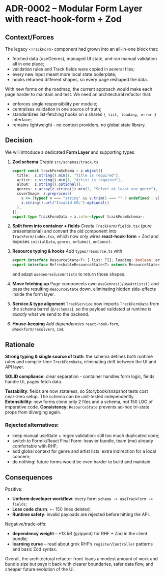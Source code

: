 # ADR-0002 – Modular Form Layer with **react-hook-form** + Zod

## Context/Forces

The legacy `<TrackForm>` component had grown into an all-in-one block that:
- fetched data (useGenres), managed UI state, and ran manual validation all in one place;
- validation rules and Track fields were copied in several files;
- every new input meant more local state boilerplate;
- hooks returned different shapes, so every page reshaped the data.

With new forms on the roadmap, the current approach would make each page harder to maintain and test. We need an architectural refactor that:
- enforces single responsibility per module;
- centralises validation in one source of truth;
- standardizes list-fetching hooks on a shared `{ list, loading, error }` interface;
- remains lightweight - no context providers, no global state library.

## Decision

We will introduce a dedicated **Form Layer** and supporting types:

1. **Zod schema**
   *Create* `src/schemas/track.ts`

   ```ts
   export const trackFormSchema = z.object({
     title:  z.string().min(1, "Title is required"),
     artist: z.string().min(1, "Artist is required"),
     album:  z.string().optional(),
     genres: z.array(z.string()).min(1, "Select at least one genre"),
     coverImage: z.preprocess(
       v => (typeof v === "string" && v.trim() === "" ? undefined : v),
       z.string().url("Invalid URL").optional()
     ),
   });
   export type TrackFormData = z.infer<typeof trackFormSchema>;
   ```

2. **Split form into container + fields**
   *Create* `TrackForm/fields.tsx` (pure presentational) and convert the old component into `TrackForm/index.tsx`, which now only wires **react-hook-form** + Zod and exposes `initialData`, `genres`, `onSubmit`, `onCancel`.

3. **Resource typing & hooks**
   *Add* `types/resource.ts` with

   ```ts
   export interface ResourceState<T> { list: T[]; loading: boolean; error: boolean }
   export interface RefreshableResourceState<T> extends ResourceState<T> { refetch(): void }
   ```

   and adapt `useGenres`/`useArtists` to return those shapes.

4. **Move fetching up**
   Page components own `useGenres()`/`useArtists()` and pass the resulting `ResourceState` down, eliminating hidden side-effects inside the form layer.

5. **Service & type alignment**
   `TrackService` now imports `TrackFormData` from the schema barrel (`@/schemas`), so the payload validated at runtime is *exactly* what we send to the backend.

6. **House-keeping**
   *Add dependencies* `react-hook-form`, `@hookform/resolvers`, `zod`.

## Rationale

**Strong typing & single source of truth**: the schema defines both runtime rules and compile-time `TrackFormData`, eliminating drift between the UI and API layer.

**SOLID compliance**: clear separation - container handles form logic, fields handle UI, pages fetch data.

**Testability**: fields are now stateless, so Storybook/snapshot tests cost near-zero setup. The schema can be unit-tested independently.
**Extensibility**: new forms clone only 2 files and a schema, not 150 LOC of imperative code.
**Consistency**: `ResourceState` prevents ad-hoc tri-state props from diverging again.

### Rejected alternatives:
- keep manual useState + regex validation: still too much duplicated code;
- switch to Formik/React Final Form: heavier bundle, team (me) already comfortable with RHF;
- add global context for genre and artist lists: extra indirection for a local concern;
- do nothing: future forms would be even harder to build and maintain.

## Consequences

Positive:

- **Uniform developer workflow**: every form `schema -> useTrackForm -> fields`;
- **Less code churn**: +- 150 lines deleted;
- **Runtime safety**: invalid payloads are rejected before hitting the API.

Negative/trade-offs:

- **dependency weight** – +13 kB (gzipped) for RHF + Zod in the client bundle;
- **learning curve** – read about grok RHF’s `register`/`Controller` patterns and basic Zod syntax.

Overall, the architectural refactor front-loads a modest amount of work and bundle size but pays it back with clearer boundaries, safer data flow, and cheaper future evolution of the UI.
